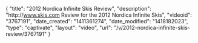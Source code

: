 {
    "title": "2012 Nordica Infinite Skis Review",
    "description": "http:\/\/www.skis.com Review for the 2012 Nordica Infinite Skis",
    "videoid": "3767191",
    "date_created": "1411361274",
    "date_modified": "1418182023",
    "type": "captivate",
    "layout": "video",
    "url": "\/v\/2012-nordica-infinite-skis-review\/3767191"
}